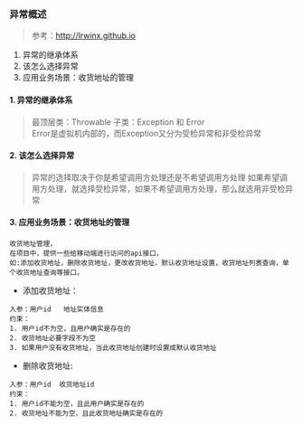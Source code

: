 ### 异常概述

> 参考：http://lrwinx.github.io

1. 异常的继承体系
2. 该怎么选择异常
3. 应用业务场景：收货地址的管理

#### 1. 异常的继承体系

> 最顶层类：Throwable
子类：Exception 和 Error     
Error是虚拟机内部的，而Exception又分为受检异常和非受检异常

#### 2. 该怎么选择异常

> 异常的选择取决于你是希望调用方处理还是不希望调用方处理
> 如果希望调用方处理，就选择受检异常，如果不希望调用方处理，那么就选用非受检异常

#### 3. 应用业务场景：收货地址的管理

```
收货地址管理，
在项目中，提供一些给移动端进行访问的api接口，
如:添加收货地址，删除收货地址，更改收货地址，默认收货地址设置，收货地址列表查询，单个收货地址查询等接口。

```

- 添加收货地址：

```text
入参：用户id   地址实体信息
约束：
1. 用户id不为空，且用户确实是存在的
2. 收货地址必要字段不为空
3. 如果用户没有收货地址，当此收货地址创建时设置成默认收货地址

```

- 删除收货地址:

```text
入参：用户id  收货地址id
约束：
1. 用户id不能为空，且此用户确实是存在的
2. 收货地址不能为空，且此收货地址确实是存在的 

```

